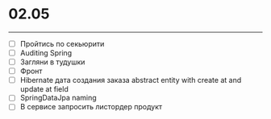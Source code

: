 # 02.05

---

- [ ] Пройтись по секьюрити
- [ ] Auditing Spring
- [ ] Загляни в тудушки
- [ ] Фронт
- [ ] Hibernate дата создания заказа abstract entity with create at and update at field
- [ ] SpringDataJpa naming
- [ ] В сервисе запросить листордер продукт